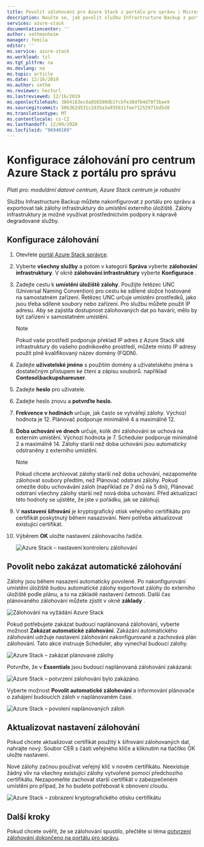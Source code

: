```yaml
---
title: Povolit zálohování pro Azure Stack z portálu pro správu | Microsoft Docs
description: Naučte se, jak povolit službu Infrastructure Backup z portálu pro správu, aby bylo možné Azure Stack obnovit v případě selhání.
services: azure-stack
documentationcenter: ''
author: sethmanheim
manager: femila
editor: ''
ms.service: azure-stack
ms.workload: tzl
ms.tgt_pltfrm: na
ms.devlang: na
ms.topic: article
ms.date: 12/16/2019
ms.author: sethm
ms.reviewer: hectorl
ms.lastreviewed: 12/16/2019
ms.openlocfilehash: 3864183ecda856500db1fcbfe38df84d70f3bae9
ms.sourcegitcommit: 50b362d531c2d35a3a935811fee71252971bd5d8
ms.translationtype: MT
ms.contentlocale: cs-CZ
ms.lasthandoff: 12/09/2020
ms.locfileid: "96940189"
---
```

# <a name="configure-backup-for-azure-stack-hub-from-the-administrator-portal"></a>Konfigurace zálohování pro centrum Azure Stack z portálu pro správu

*Platí pro: modulární datové centrum, Azure Stack centrum je robustní*

Službu Infrastructure Backup můžete nakonfigurovat z portálu pro správu a exportovat tak zálohy infrastruktury do umístění externího úložiště. Zálohy infrastruktury je možné využívat prostřednictvím podpory k nápravě degradované služby.

## <a name="configure-backup"></a>Konfigurace zálohování

1. Otevřete [portál Azure Stack správce](../../operator/azure-stack-manage-portals.md).

2. Vyberte **všechny služby** a potom v kategorii **Správa** vyberte **zálohování infrastruktury**. V okně **zálohování infrastruktury** vyberte **Konfigurace** .

3. Zadejte cestu k **umístění úložiště zálohy**. Použijte řetězec UNC (Universal Naming Convention) pro cestu ke sdílené složce hostované na samostatném zařízení. Řetězec UNC určuje umístění prostředků, jako jsou třeba sdílené soubory nebo zařízení. Pro službu můžete použít IP adresu. Aby se zajistila dostupnost zálohovaných dat po havárii, mělo by být zařízení v samostatném umístění.

    > [!NOTE]  
    > Pokud vaše prostředí podporuje překlad IP adres z Azure Stack sítě infrastruktury do vašeho podnikového prostředí, můžete místo IP adresy použít plně kvalifikovaný název domény (FQDN).

4. Zadejte **uživatelské jméno** s použitím domény a uživatelského jména s dostatečným přístupem ke čtení a zápisu souborů. například **Contoso\backupshareuser**.

5. Zadejte **heslo** pro uživatele.

6. Zadejte heslo znovu a **potvrďte heslo**.

7. **Frekvence v hodinách** určuje, jak často se vytvářejí zálohy. Výchozí hodnota je 12. Plánovač podporuje minimálně 4 a maximálně 12.

8. **Doba uchování ve dnech** určuje, kolik dní zálohování se uchová na externím umístění. Výchozí hodnota je 7. Scheduler podporuje minimálně 2 a maximálně 14. Zálohy starší než doba uchování jsou automaticky odstraněny z externího umístění.

   > [!NOTE]
   > Pokud chcete archivovat zálohy starší než doba uchování, nezapomeňte zálohovat soubory předtím, než Plánovač odstraní zálohy. Pokud omezíte dobu uchovávání záloh (například ze 7 dnů na 5 dní), Plánovač odstraní všechny zálohy starší než nová doba uchování. Před aktualizací této hodnoty se ujistěte, že jste v pořádku, jak se zálohují.

9. V **nastavení šifrování** je kryptografický otisk veřejného certifikátu pro certifikát poskytnutý během nasazování. Není potřeba aktualizovat existující certifikát.

10. Výběrem **OK** uložte nastavení zálohovacího řadiče.

    ![Azure Stack – nastavení kontroleru zálohování](media/azure-stack-backup-enable-backup-console-tzl/backup-controller-settings-certificate.png)

## <a name="enable-or-disable-automatic-backups"></a>Povolit nebo zakázat automatické zálohování

Zálohy jsou během nasazení automaticky povolené. Po nakonfigurování umístění úložiště budou automatické zálohy exportovat zálohy do externího úložiště podle plánu, a to na základě nastavení četnosti. Další čas plánovaného zálohování můžete zjistit v okně **základy** .

![Zálohování na vyžádání Azure Stack](media/azure-stack-backup-enable-backup-console-tzl/on-demand-backup.png)

Pokud potřebujete zakázat budoucí naplánovaná zálohování, vyberte možnost **Zakázat automatické zálohování**. Zakázání automatického zálohování udržuje nastavení zálohování nakonfigurované a zachovává plán zálohování. Tato akce instruuje Scheduler, aby vynechal budoucí zálohy.

![Azure Stack – zakázat plánované zálohy](media/azure-stack-backup-enable-backup-console-tzl/disable-auto-backup.png)

Potvrďte, že v **Essentials** jsou budoucí naplánovaná zálohování zakázaná:

![Azure Stack – potvrzení zálohování bylo zakázáno.](media/azure-stack-backup-enable-backup-console-tzl/confirm-disable.png)

Vyberte možnost **Povolit automatické zálohování** a informování plánovače o zahájení budoucích záloh v naplánovaném čase.

![Azure Stack – povolení naplánovaných záloh](media/azure-stack-backup-enable-backup-console-tzl/enable-auto-backup.png)

## <a name="update-backup-settings"></a>Aktualizovat nastavení zálohování

Pokud chcete aktualizovat certifikát použitý k šifrování zálohovaných dat, nahrajte nový. Soubor CER s částí veřejného klíče a kliknutím na tlačítko OK uložte nastavení.

Nové zálohy začnou používat veřejný klíč v novém certifikátu. Neexistuje žádný vliv na všechny existující zálohy vytvořené pomocí předchozího certifikátu. Nezapomeňte zachovat starší certifikát v zabezpečeném umístění pro případ, že ho budete potřebovat k obnovení cloudu.

![Azure Stack – zobrazení kryptografického otisku certifikátu](media/azure-stack-backup-enable-backup-console-tzl/encryption-settings-thumbprint.png)

## <a name="next-steps"></a>Další kroky

Pokud chcete ověřit, že se zálohování spustilo, přečtěte si téma [potvrzení zálohování dokončeno na portálu pro správu](../../operator/azure-stack-backup-back-up-azure-stack.md).
